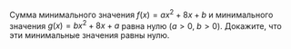 Сумма минимального значения $f(x) = ax^2 + 8x + b$ и минимального 
значения $g(x) = bx^2 + 8x + a$ равна нулю ($a > 0$, $b > 0$). 
Докажите, что эти минимальные значения равны нулю.